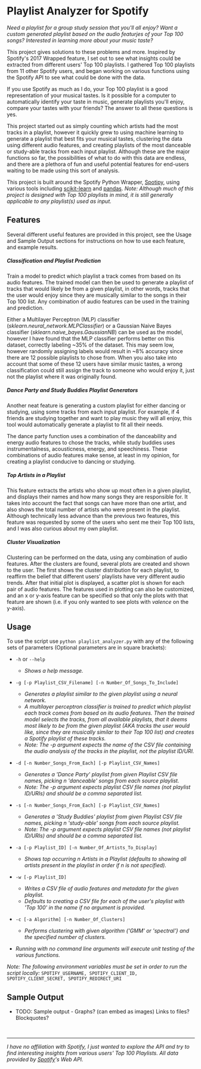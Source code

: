 # Playlist Analyzer for Spotify


*Need a playlist for a group study session that you'll all enjoy? Want a custom generated playlist based on the audio featurjes of your Top 100 songs? Interested in learning more about your music taste?* 

This project gives solutions to these problems and more. Inspired by Spotify's 2017 Wrapped feature, I set out to see what insights could be extracted from different users' Top 100 playlists. I gathered Top 100 playlists from 11 other Spotify users, and began working on various functions using the Spotify API to see what could be done with the data.

If you use Spotify as much as I do, your Top 100 playlist is a good representation of your musical tastes. Is it possible for a computer to automatically identify your taste in music, generate playlists you'll enjoy, compare your tastes with your friends? The answer to all these questions is yes.

This project started out as simply counting which artists had the most tracks in a playlist, however it quickly grew to using machine learning to generate a playlist that best fits your musical tastes, clustering the data using different audio features, and creating playlists of the most danceable or study-able tracks from each input playlist. Although these are the major functions so far, the possibilities of what to do with this data are endless, and there are a plethora of fun and useful potential features for end-users waiting to be made using this sort of analysis. 


This project is built around the Spotify Python Wrapper, [Spotipy](https://github.com/plamere/spotipy), using various tools including [scikit-learn](http://scikit-learn.org/stable/) and [pandas](https://pandas.pydata.org/). *Note: Although much of this project is designed with Top 100 playlists in mind, it is still generally applicable to any playlist(s) used as input.*


## Features
Several different useful features are provided in this project, see the Usage and Sample Output sections for instructions on how to use each feature, and example results.
##### Classification and Playlist Prediction

Train a model to predict which playlist a track comes from based on its audio features. The trained model can then be used to generate a playlist of tracks that would likely be from a given playlist, in other words, tracks that the user would enjoy since they are musically similar to the songs in their Top 100 list. Any combination of audio features can be used in the training and prediction.

Either a Multilayer Perceptron (MLP) classifier (*sklearn.neural_network.MLPClassifier*) or a Gaussian Naive Bayes classifier (*sklearn.naive_bayes.GaussianNB*) can be used as the model, however I have found that the MLP classifier performs better on this dataset, correctly labeling ~35% of the dataset. This may seem low, however randomly assigning labels would result in ~8% accuracy since there are 12 possible playlists to chose from. When you also take into account that some of these 12 users have similar music tastes, a wrong classification could still assign the track to someone who would enjoy it, just not the playlist where it was originally found.

##### Dance Party and Study Buddies Playlist Generators
Another neat feature is generating a custom playlist for either dancing or studying, using some tracks from each input playlist. For example, if 4 friends are studying together and want to play music they will all enjoy, this tool would automatically generate a playlist to fit all their needs. 

The dance party function uses a combination of the danceability and energy audio features to chose the tracks, while study buddies uses instrumentalness, acousticness, energy, and speechiness. These combinations of audio features make sense, at least in my opinion, for creating a playlist conducive to dancing or studying. 

##### Top Artists in a Playlist
This feature extracts the artists who show up most often in a given playlist, and displays their names and how many songs they are responsible for. It takes into account the fact that songs can have more than one artist, and also shows the total number of artists who were present in the playlist. Although technically less advance than the previous two features, this feature was requested by some of the users who sent me their Top 100 lists, and I was also curious about my own playlist.
##### Cluster Visualization
Clustering can be performed on the data, using any combination of audio features. After the clusters are found, several plots are created and shown to the user. The first shows the cluster distribution for each playlist, to reaffirm the belief that different users' playlists have very different audio trends. After that initial plot is displayed, a scatter plot is shown for each pair of audio features. The features used in plotting can also be customized, and an x or y-axis feature can be specified so that only the plots with that feature are shown (i.e. if you only wanted to see plots with *valence* on the y-axis). 




## Usage
To use the script use `python playlist_analyzer.py` with any of the following sets of parameters (Optional parameters are in square brackets):

* `-h` or `--help`
  * *Shows a help message.*

* `-g [-p Playlist_CSV_Filename] [-n Number_Of_Songs_To_Include]`
  *	*Generates a playlist similar to the given playlist using a neural network.*
  *	*A multilayer perceptron classifier is trained to predict which playlist each track comes from based on its audio features. Then the trained model selects the tracks, from all available playlists, that it deems most likely to be from the given playlist (AKA tracks the user would like, since they are musically similar to their Top 100 list) and creates a Spotify playlist of these tracks.*
  *	*Note: The -p argument expects the name of the CSV file containing the audio analysis of the tracks in the playlist, not the playlist ID/URI.*

* `-d [-n Number_Songs_From_Each] [-p Playlist_CSV_Names]`
	* *Generates a 'Dance Party' playlist from given Playlist CSV file names, picking n 'danceable' songs from each source playlist.*
	* *Note: The -p argument expects playlist CSV file names (not playlist ID/URIs) and should be a comma separated list.*

* `-s [-n Number_Songs_From_Each] [-p Playlist_CSV_Names]`
	* *Generates a 'Study Buddies' playlist from given Playlist CSV file names, picking n 'study-able' songs from each source playlist.*
	* *Note: The -p argument expects playlist CSV file names (not playlist ID/URIs) and should be a comma separated list.*

* `-a [-p Playlist_ID] [-n Number_Of_Artists_To_Display]`
	* *Shows top occurring n Artists in a Playlist (defaults to showing all artists present in the playlist in order if n is not specified).*

* `-w [-p Playlist_ID]`
	* *Writes a CSV file of audio features and metadata for the given playlist.*
	* *Defaults to creating a CSV file for each of the user's playlist with 'Top 100' in the name if no argument is provided.*

* `-c [-a Algorithm] [-n Number_Of_Clusters]`
	* *Performs clustering with given algorithm {'GMM' or 'spectral'} and the specified number of clusters.*

* *Running with no command line arguments will execute unit testing of the various functions.*

*Note: The following environment variables must be set in order to run the script locally:*
`SPOTIFY_USERNAME, SPOTIFY_CLIENT_ID, SPOTIFY_CLIENT_SECRET, SPOTIFY_REDIRECT_URI`



## Sample Output

* TODO: Sample output - Graphs? (can embed as images) Links to files? Blockquotes?


&nbsp;

---



*I have no affiliation with Spotify, I just wanted to explore the API and try to find interesting insights from various users' Top 100 Playlists. All data provided by [Spotify](https://www.spotify.com)'s Web API.*
